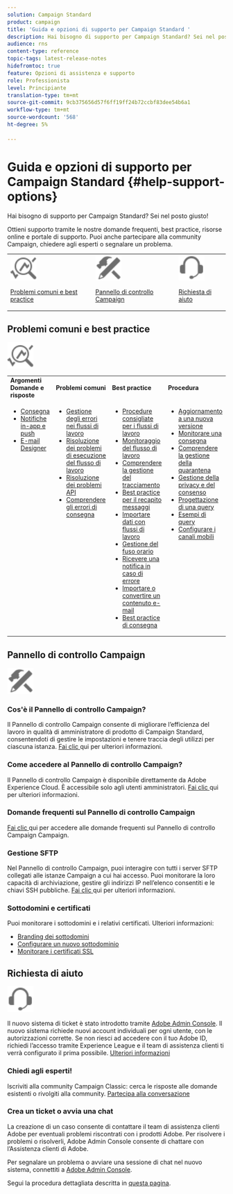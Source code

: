 ```yaml
---
solution: Campaign Standard
product: campaign
title: 'Guida e opzioni di supporto per Campaign Standard '
description: Hai bisogno di supporto per Campaign Standard? Sei nel posto giusto!
audience: rns
content-type: reference
topic-tags: latest-release-notes
hidefromtoc: true
feature: Opzioni di assistenza e supporto
role: Professionista
level: Principiante
translation-type: tm+mt
source-git-commit: 9cb375656d57f6ff19ff24b72ccbf83dee54b6a1
workflow-type: tm+mt
source-wordcount: '568'
ht-degree: 5%

---
```



# Guida e opzioni di supporto per Campaign Standard {#help-support-options}

Hai bisogno di supporto per Campaign Standard? Sei nel posto giusto!

Ottieni supporto tramite le nostre domande frequenti, best practice, risorse online e portale di supporto. Puoi anche partecipare alla community Campaign, chiedere agli esperti o segnalare un problema.

<table>
    <tr>
        <td><img src="start/using/assets/do-not-localize/icon-faq.svg" width="60px"><p><a href="#faq">Problemi comuni e best practice</a></p></td>
        <td><img src="start/using/assets/do-not-localize/icon-control-panel.svg" width="60px"><p><a href="#control-panel">Pannello di controllo Campaign</a></p></td>
        <td><img src="start/using/assets/do-not-localize/icon-support.svg" width="60px"><p><a href="#support">Richiesta di aiuto</a></p></td>
    </tr>
</table>

## Problemi comuni e best practice

<img src="start/using/assets/do-not-localize/icon-faq.svg" width="60px">

<table>
    <tr><td><strong>Argomenti Domande e risposte</strong></td><td><strong>Problemi comuni</strong></td><td><strong>Best practice</strong></td><td><strong>Procedura</strong></td></tr>
    <tr>
    <td valign="top">
        <ul>
        <li><a href="sending/using/monitor-deliverability.md">Consegna</a></li>
        <li><a href="administration/using/aep-faq.md">Notifiche in-app e push</a></li>
        <li><a href="designing/using/faq-email-designer.md">E-mail Designer</a></li>
        </ul>
    </td>
    <td valign="top">
        <ul>
        <li><a href="automating/using/monitoring-workflow-execution.md#error-management">Gestione degli errori nei flussi di lavoro</a></li>
        <li><a href="automating/using/best-practices-workflows.md">Risoluzione dei problemi di esecuzione del flusso di lavoro</a></li>
        <li><a href="api/using/troubleshooting.md">Risoluzione dei problemi API</a></li>
        <li><a href="sending/using/understanding-delivery-failures.md">Comprendere gli errori di consegna</a></li>
        </ul>
    </td>
   <td valign="top">
        <ul>
        <li><a href="automating/using/best-practices-workflows.md">Procedure consigliate per i flussi di lavoro</a></li>
        <li><a href="automating/using/about-workflow-execution.md">Monitoraggio del flusso di lavoro</a></li>
        <li><a href="sending/using/tracking-messages.md">Comprendere la gestione del tracciamento</a></li>
        <li><a href="sending/using/about-deliverability.md">Best practice per il recapito messaggi</a></li>
        <li><a href="automating/using/creating-import-workflow-templates.md">Importare dati con flussi di lavoro</a></li>
        <li><a href="sending/using/sending-messages-at-the-recipient-s-time-zone.md">Gestione del fuso orario</a></li>
        <li><a href="sending/using/receiving-alerts-when-failures-happen.md">Ricevere una notifica in caso di errore</a></li>
        <li><a href="designing/using/using-existing-content.md">Importare o convertire un contenuto e-mail</a></li>
        <li><a href="sending/using/delivery-best-practices.md">Best practice di consegna</a></li>
        </ul>
    </td>
    <td valign="top">
        <ul>
        <li><a href="rn/using/release-planning.md">Aggiornamento a una nuova versione</a></li>
        <li><a href="sending/using/monitoring-a-delivery.md">Monitorare una consegna</a></li>
        <li><a href="sending/using/understanding-quarantine-management.md">Comprendere la gestione della quarantena</a></li>
        <li><a href="start/using/privacy-management.md">Gestione della privacy e del consenso</a></li>
        <li><a href="automating/using/query.md">Progettazione di una query</a></li>
        <li><a href="automating/using/query-samples.md">Esempi di query</a></li>
        <li><a href="https://helpx.adobe.com/campaiacs-mobile.html">Configurare i canali mobili</a></li>
        </ul>
    </td>
    </tr>
</table>

## Pannello di controllo Campaign

<img src="start/using/assets/do-not-localize/icon-control-panel.svg" width="60px">

### Cos&#39;è il Pannello di controllo Campaign?

Il Pannello di controllo Campaign consente di migliorare l’efficienza del lavoro in qualità di amministratore di prodotto di Campaign Standard, consentendoti di gestire le impostazioni e tenere traccia degli utilizzi per ciascuna istanza.
[Fai clic ](https://experienceleague.adobe.com/docs/control-panel/using/discover-control-panel/key-features.html?lang=en#discover-control-panel) qui per ulteriori informazioni.

### Come accedere al Pannello di controllo Campaign?

Il Pannello di controllo Campaign è disponibile direttamente da Adobe Experience Cloud. È accessibile solo agli utenti amministratori. [Fai clic ](https://experienceleague.adobe.com/docs/control-panel/using/discover-control-panel/accessing-control-panel.html?lang=en#discover-control-panel) qui per ulteriori informazioni.

### Domande frequenti sul Pannello di controllo Campaign

[Fai clic ](https://experienceleague.adobe.com/docs/control-panel/using/faq.html?lang=en) qui per accedere alle domande frequenti sul Pannello di controllo Campaign Campaign.

### Gestione SFTP

Nel Pannello di controllo Campaign, puoi interagire con tutti i server SFTP collegati alle istanze Campaign a cui hai accesso. Puoi monitorare la loro capacità di archiviazione, gestire gli indirizzi IP nell’elenco consentiti e le chiavi SSH pubbliche. [Fai clic ](https://experienceleague.adobe.com/docs/control-panel/using/sftp-management/about-sftp-management.html?lang=en#sftp-management) qui per ulteriori informazioni.

### Sottodomini e certificati

Puoi monitorare i sottodomini e i relativi certificati. Ulteriori informazioni:

* [Branding dei sottodomini](https://experienceleague.adobe.com/docs/control-panel/using/subdomains-and-certificates/subdomains-branding.html?lang=en#subdomains-and-certificates)
* [Configurare un nuovo sottodominio](https://experienceleague.adobe.com/docs/control-panel/using/subdomains-and-certificates/setting-up-new-subdomain.html?lang=en#subdomains-and-certificates)
* [Monitorare i certificati SSL](https://experienceleague.adobe.com/docs/control-panel/using/subdomains-and-certificates/renewing-subdomain-certificate.html?lang=en#subdomains-and-certificates)

## Richiesta di aiuto

<img src="start/using/assets/do-not-localize/icon-support.svg" width="60px">

Il nuovo sistema di ticket è stato introdotto tramite [Adobe Admin Console](https://adminconsole.adobe.com/overview). Il nuovo sistema richiede nuovi account individuali per ogni utente, con le autorizzazioni corrette. Se non riesci ad accedere con il tuo Adobe ID, richiedi l’accesso tramite Experience League e il team di assistenza clienti ti verrà configurato il prima possibile. [Ulteriori informazioni](https://helpx.adobe.com/enterprise/admin-guide.html/enterprise/using/support-for-experience-cloud.ug.html)

### Chiedi agli esperti!

Iscriviti alla community Campaign Classic: cerca le risposte alle domande esistenti o rivolgiti alla community. [Partecipa alla conversazione](https://experienceleaguecommunities.adobe.cadobe-campaign-standard/ct-p/adobe-campaign-standard-community)

### Crea un ticket o avvia una chat

La creazione di un caso consente di contattare il team di assistenza clienti Adobe per eventuali problemi riscontrati con i prodotti Adobe. Per risolvere i problemi o risolverli, Adobe Admin Console consente di chattare con l’Assistenza clienti di Adobe.

Per segnalare un problema o avviare una sessione di chat nel nuovo sistema, connettiti a [Adobe Admin Console](https://adminconsole.adobe.com/overview).

Segui la procedura dettagliata descritta in [questa pagina](https://helpx.adobe.com/enterprise/admin-guide.html/enterprise/using/support-for-experience-cloud.ug.html).
